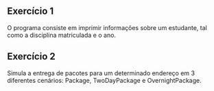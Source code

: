 ## Exercício 1
O programa consiste em imprimir informações sobre um estudante, tal como a disciplina matriculada e o ano.

## Exercício 2
Simula a entrega de pacotes para um determinado endereço em 3 diferentes cenários: Package, TwoDayPackage e OvernightPackage.

